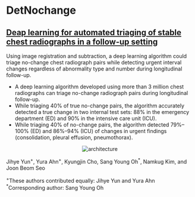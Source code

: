 # DetNochange

## **[Deap learning for automated triaging of stable chest radiographs in a follow-up setting](https://pubs.rsna.org/doi/full/10.1148/radiol.230606)**

Using image registration and subtraction, a deep learning algorithm could triage no-change chest radiograph pairs while detecting urgent interval changes regardless of abnormality type and number during longitudinal follow-up.
- A deep learning algorithm developed using more than 3 million chest radiographs can triage no-change radiograph pairs during longitudinal follow-up.
- While triaging 40% of true no-change pairs, the algorithm accurately detected a true change in two internal test sets: 88% in the emergency department (ED) and 90% in the intensive care unit (ICU).
- While triaging 40% of no-change pairs, the algorithm detected 79%–100% (ED) and 86%–94% (ICU) of changes in urgent findings (consolidation, pleural effusion, pneumothorax).

<div align=center>	
  
![architecture](https://user-images.githubusercontent.com/32833908/216897892-49ea62d9-e9bd-4a76-9a42-1e59dfd80041.png)
  
</div>

Jihye Yun<sup>+</sup>,
Yura Ahn<sup>+</sup>,
Kyungjin Cho, Sang Young Oh<sup>*</sup>, 
Namkug Kim, and Joon Beom Seo

<sup>+</sup>These authors contributed equally: Jihye Yun and Yura Ahn
<br /><sup>*</sup>Corresponding author: Sang Young Oh
